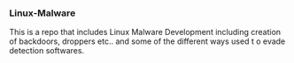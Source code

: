 ### Linux-Malware

This is a repo that includes Linux Malware Development including creation of backdoors, droppers etc.. and some of the different ways used t o evade detection softwares.
